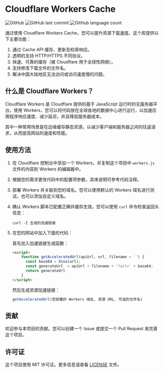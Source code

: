 # Cloudflare Workers Cache

![GitHub](https://img.shields.io/github/license/chenzd123456/Cloudflare-Workers-Cache?color=%2335C43F)
![GitHub last commit](https://img.shields.io/github/last-commit/chenzd123456/Cloudflare-Workers-Cache?color=%23555555)
![GitHub language count](https://img.shields.io/github/languages/count/chenzd123456/Cloudflare-Workers-Cache?color=%23478CBF)

通过使用 Cloudflare Workers Cache，您可以提升资源下载速度。这个库提供以下主要功能：

1. 通过 Cache API 缓存、更新及检索响应。
2. 透明的支持 HTTP/HTTPS 不同协议。
3. 快速、可靠的缓存（被 Cloudflare 用于全球性网络）。
4. 支持修改下载文件的文件名。
5. 解决中国大陆地区无法访问或访问速度慢的问题。

## 什么是 Cloudflare Workers？

Cloudflare Workers 是 Cloudflare 提供的基于 JavaScript 运行时的无服务器平台。使用 Workers，您可以将代码放在全球各地的数据中心进行运行，以加速应用程序响应速度、减少延迟，并且降低服务器成本。

其中一种常用场景是在边缘缓存静态资源，以减少客户端和服务器之间的往返请求，从而提高网站的速度和性能。

## 使用方法

1. 在 Cloudflare 控制台中添加一个 Workers，并复制这个项目中 `workers.js` 文件的内容到 Workers 的编辑器中。

2. 根据您的需求更改代码中的配置项参数，具体说明可参考代码注释。

3. 部署 Workers 并关联到您的域名。您可以使用默认的 Workers 域名进行测试，也可以添加自定义域名。

4. 确认 Workers 脚本已配置正确并缓存生效。您可以使用 `curl` 命令检查返回头信息：

    ```shell
    curl -I 生成的加速链接
    ```

5. 在您的网站中加入下面的代码：

    首先加入加速链接生成函数：

    ```html
    <script>
        function getAcceleratedUrl(apiUrl, url, filename = '') {
          const base64 = btoa(url);
          const generateUrl  = apiUrl + filename + '?url=' + base64;
          return generateUrl
        }
    </script>
    ```

    然后生成资源加速链接：

    ```js
    getAcceleratedUrl(您部署的 Workers 域名, 资源 URL, 可选的文件名)
    ```

## 贡献

欢迎参与本项目的贡献。您可以创建一个 Issue 或提交一个 Pull Request 来完善这个项目。

## 许可证

这个项目使用 MIT 许可证。更多信息请查看 [LICENSE](https://github.com/chenzd123456/Cloudflare-Workers-Cache/blob/main/LICENSE) 文件。
